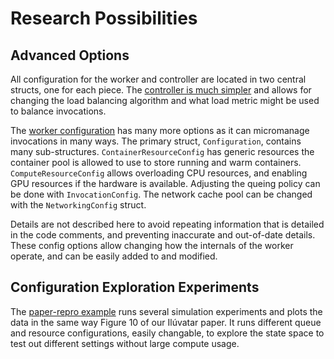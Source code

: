 # Research Possibilities

## Advanced Options

All configuration for the worker and controller are located in two central structs, one for each piece.
The [controller is much simpler](../ilúvatar_controller_library/src/controller/controller_config.rs) and allows for changing the load balancing algorithm and what load metric might be used to balance invocations.

The [worker configuration](ilúvatar_worker_library/src/worker_api/worker_config.rs) has many more options as it can micromanage invocations in many ways.
The primary struct, `Configuration`, contains many sub-structures.
`ContainerResourceConfig` has generic resources the container pool is allowed to use to store running and warm containers.
`ComputeResourceConfig` allows overloading CPU resources, and enabling GPU resources if the hardware is available.
Adjusting the queing policy can be done with `InvocationConfig`.
The network cache pool can be changed with the `NetworkingConfig` struct.

Details are not described here to avoid repeating information that is detailed in the code comments, and preventing inaccurate and out-of-date details.
These config options allow changing how the internals of the worker operate, and can be easily added to and modified.

## Configuration Exploration Experiments

The [paper-repro example](./examples/paper-repro/) runs several simulation experiments and plots the data in the same way Figure 10 of our Ilúvatar paper.
It runs different queue and resource configurations, easily changable, to explore the state space to test out different settings without large compute usage.

